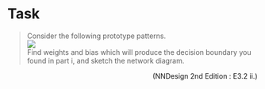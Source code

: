 # Task
>Consider the following prototype patterns.  
><img src="https://i.loli.net/2020/04/06/43UdKOtx5aFuXVl.png">  <br>
>Find weights and bias which will produce the decision boundary you
>found in part i, and sketch the network diagram.

<div align=right>(NNDesign 2nd Edition : E3.2 ii.)</div>
